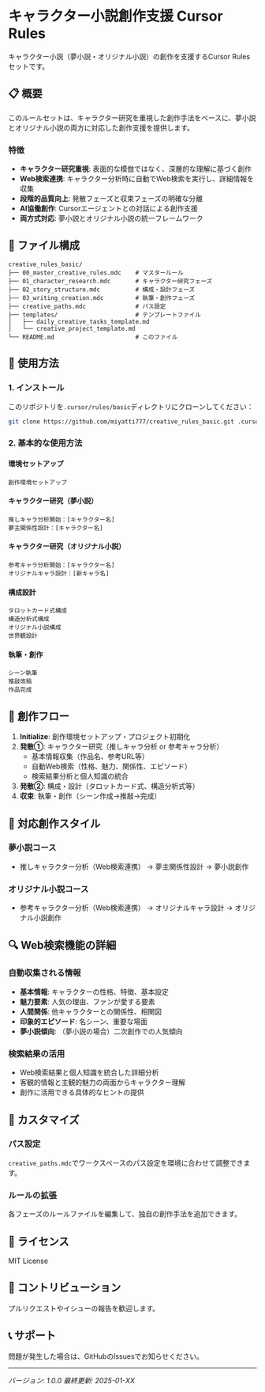 # キャラクター小説創作支援 Cursor Rules

キャラクター小説（夢小説・オリジナル小説）の創作を支援するCursor Rulesセットです。

## 📋 概要

このルールセットは、キャラクター研究を重視した創作手法をベースに、夢小説とオリジナル小説の両方に対応した創作支援を提供します。

### 特徴
- **キャラクター研究重視**: 表面的な模倣ではなく、深層的な理解に基づく創作
- **Web検索連携**: キャラクター分析時に自動でWeb検索を実行し、詳細情報を収集
- **段階的品質向上**: 発散フェーズと収束フェーズの明確な分離
- **AI協働創作**: Cursorエージェントとの対話による創作支援
- **両方式対応**: 夢小説とオリジナル小説の統一フレームワーク

## 📁 ファイル構成

```
creative_rules_basic/
├── 00_master_creative_rules.mdc    # マスタールール
├── 01_character_research.mdc       # キャラクター研究フェーズ
├── 02_story_structure.mdc          # 構成・設計フェーズ
├── 03_writing_creation.mdc         # 執筆・創作フェーズ
├── creative_paths.mdc              # パス設定
├── templates/                      # テンプレートファイル
│   ├── daily_creative_tasks_template.md
│   └── creative_project_template.md
└── README.md                       # このファイル
```

## 🚀 使用方法

### 1. インストール

このリポジトリを`.cursor/rules/basic`ディレクトリにクローンしてください：

```bash
git clone https://github.com/miyatti777/creative_rules_basic.git .cursor/rules/creative
```

### 2. 基本的な使用方法

#### 環境セットアップ
```
創作環境セットアップ
```

#### キャラクター研究（夢小説）
```
推しキャラ分析開始：[キャラクター名]
夢主関係性設計：[キャラクター名]
```

#### キャラクター研究（オリジナル小説）
```
参考キャラ分析開始：[キャラクター名]
オリジナルキャラ設計：[新キャラ名]
```

#### 構成設計
```
タロットカード式構成
構造分析式構成
オリジナル小説構成
世界観設計
```

#### 執筆・創作
```
シーン執筆
推敲改稿
作品完成
```

## 🎯 創作フロー

1. **Initialize**: 創作環境セットアップ・プロジェクト初期化
2. **発散①**: キャラクター研究（推しキャラ分析 or 参考キャラ分析）
   - 基本情報収集（作品名、参考URL等）
   - 自動Web検索（性格、魅力、関係性、エピソード）
   - 検索結果分析と個人知識の統合
3. **発散②**: 構成・設計（タロットカード式、構造分析式等）
4. **収束**: 執筆・創作（シーン作成→推敲→完成）

## 📝 対応創作スタイル

### 夢小説コース
- 推しキャラクター分析（Web検索連携） → 夢主関係性設計 → 夢小説創作

### オリジナル小説コース  
- 参考キャラクター分析（Web検索連携） → オリジナルキャラ設計 → オリジナル小説創作

## 🔍 Web検索機能の詳細

### 自動収集される情報
- **基本情報**: キャラクターの性格、特徴、基本設定
- **魅力要素**: 人気の理由、ファンが愛する要素
- **人間関係**: 他キャラクターとの関係性、相関図
- **印象的エピソード**: 名シーン、重要な場面
- **夢小説傾向**: （夢小説の場合）二次創作での人気傾向

### 検索結果の活用
- Web検索結果と個人知識を統合した詳細分析
- 客観的情報と主観的魅力の両面からキャラクター理解
- 創作に活用できる具体的なヒントの提供

## 🔧 カスタマイズ

### パス設定
`creative_paths.mdc`でワークスペースのパス設定を環境に合わせて調整できます。

### ルールの拡張
各フェーズのルールファイルを編集して、独自の創作手法を追加できます。

## 📄 ライセンス

MIT License

## 🤝 コントリビューション

プルリクエストやイシューの報告を歓迎します。

## 📞 サポート

問題が発生した場合は、GitHubのIssuesでお知らせください。

---

*バージョン: 1.0.0*
*最終更新: 2025-01-XX* 